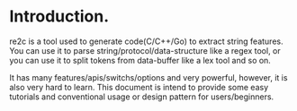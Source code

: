 # <a id="Introduction">Introduction.</a>

re2c is a tool used to generate code(C/C++/Go) to extract string features. You can use it to parse string/protocol/data-structure like a regex tool, or you can use it to split tokens from data-buffer like a lex tool and so on.  

It has many features/apis/switchs/options and very powerful,  however, it is also very hard to learn. This document is intend to provide some easy tutorials and conventional usage or design pattern for users/beginners.  